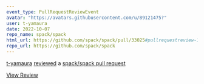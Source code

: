 ```yaml
---
event_type: PullRequestReviewEvent
avatar: "https://avatars.githubusercontent.com/u/89121475?"
user: t-yamaura
date: 2022-10-07
repo_name: spack/spack
html_url: https://github.com/spack/spack/pull/33025#pullrequestreview-1133894679
repo_url: https://github.com/spack/spack
---
```


<a href='https://github.com/t-yamaura' target='_blank'>t-yamaura</a> <a href='https://github.com/spack/spack/pull/33025#pullrequestreview-1133894679' target='_blank'>reviewed</a> a <a href='https://github.com/spack/spack/pull/33025' target='_blank'>spack/spack pull request</a>

<small></small>

<a href='https://github.com/spack/spack/pull/33025#pullrequestreview-1133894679' target='_blank'>View Review</a>